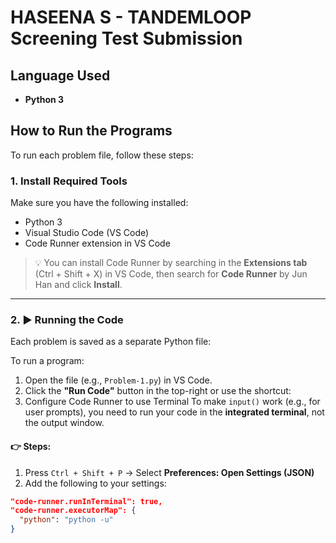 # HASEENA S - TANDEMLOOP Screening Test Submission

##  Language Used
- **Python 3**

##  How to Run the Programs

To run each problem file, follow these steps:

### 1. Install Required Tools
Make sure you have the following installed:
- Python 3
- Visual Studio Code (VS Code)
- Code Runner extension in VS Code

> 💡 You can install Code Runner by searching in the **Extensions tab** (Ctrl + Shift + X) in VS Code, then search for **Code Runner** by Jun Han and click **Install**.

---

### 2. ▶️ Running the Code

Each problem is saved as a separate Python file:

To run a program:
1. Open the file (e.g., `Problem-1.py`) in VS Code.
2. Click the **"Run Code"** button in the top-right or use the shortcut:
3. Configure Code Runner to use Terminal
To make `input()` work (e.g., for user prompts), you need to run your code in the **integrated terminal**, not the output window.

#### 👉 Steps:
1. Press `Ctrl + Shift + P` → Select **Preferences: Open Settings (JSON)**
2. Add the following to your settings:

```json
"code-runner.runInTerminal": true,
"code-runner.executorMap": {
  "python": "python -u"
}
